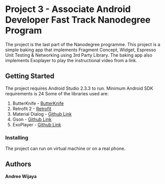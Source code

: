 # Project 3 - Associate Android Developer Fast Track Nanodegree Program
The project is the last part of the Nanodegree programme.
This project is a simple baking app that implements Fragment Concept, Widget, Espresso Unit Testing & Networking using 3rd Party Library. 
The baking app also implements Exoplayer to play the instructional video from a link.

## Getting Started
The project requires Android Studio 2.3.3 to run.
Minimum Android SDK requirements is 24
Some of the libraries used are:
1. ButterKnife - [ButterKnife](http://jakewharton.github.io/butterknife/)
1. Retrofit 2 - [Retrofit](http://square.github.io/retrofit/)
1. Material Dialog - [Github Link](https://github.com/afollestad/material-dialogs)
1. Gson - [Github Link](https://github.com/google/gson)
1. ExoPlayer - [Github Link](https://github.com/google/ExoPlayer)

### Installing
The project can run on virtual machine or on a real phone.

## Authors
**Andree Wijaya**